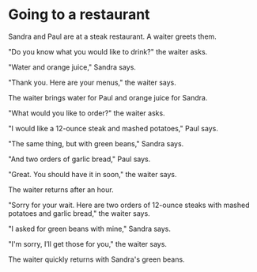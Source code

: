 # Going to a restaurant

Sandra and Paul are at a steak restaurant. A waiter greets them.

"Do you know what you would like to drink?" the waiter asks.

"Water and orange juice," Sandra says.

"Thank you. Here are your menus," the waiter says.

The waiter brings water for Paul and orange juice for Sandra.

"What would you like to order?" the waiter asks.

"I would like a 12-ounce steak and mashed potatoes," Paul says.

"The same thing, but with green beans," Sandra says.

"And two orders of garlic bread," Paul says.

"Great. You should have it in soon," the waiter says.

The waiter returns after an hour.

"Sorry for your wait. Here are two orders of 12-ounce steaks with mashed potatoes and garlic bread," the waiter says.

"I asked for green beans with mine," Sandra says.

"I'm sorry, I’ll get those for you," the waiter says.

The waiter quickly returns with Sandra's green beans. 
